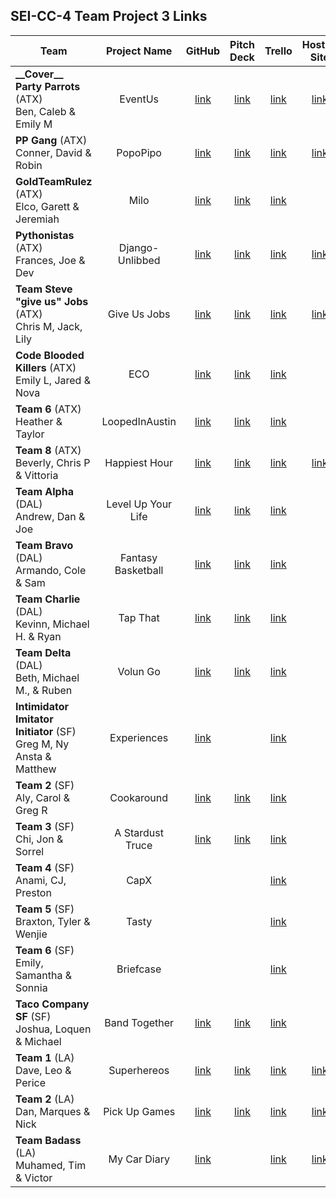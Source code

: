 ## SEI-CC-4 Team Project 3 Links

| Team | Project Name | GitHub | Pitch Deck | Trello | Hosted Site |
|---|:---:|:---:|:---:|:---:|:---:|
| **\_\_Cover\_\_ Party Parrots** (ATX)<br>Ben, Caleb & Emily M | EventUs | [link](https://github.com/ManliestBen/EventUs) | [link](https://docs.google.com/presentation/d/1OT_RDEHj0WkTT491Q2uGVndk18ljhklRSpTLNGARV9c/edit) | [link](https://trello.com/b/7x3lbQZp/unit-3-project-sei) | [link](http://unit3eventus.herokuapp.com/) |
| **PP Gang** (ATX)<br>Conner, David & Robin | PopoPipo | [link](https://github.com/robified/PopoPipo) | [link](https://docs.google.com/presentation/d/1CbD-Lmh8Juw45oZl10vWsDRVLaolzaLF2_E1RR1xqps/edit?usp=sharing) | [link](https://trello.com/b/ARZrtXpf/popopipo-board) | [link](https://popopipo.herokuapp.com) |
| **GoldTeamRulez** (ATX)<br>Elco, Garett & Jeremiah | Milo | [link](https://github.com/eag58914/goldteamrulez) | [link](https://docs.google.com/presentation/d/1vABzptdgsNESMPfY0jREgNLUaEM0aL_7cuebgCwPuLw/edit?usp=sharing) | [link](https://trello.com/b/rBCK1Zw6/milo-board) |  |
| **Pythonistas** (ATX)<br>Frances, Joe & Dev | Django-Unlibbed | [link](https://github.com/SleepyJosus/django-unlibbed) | [link](https://docs.google.com/presentation/d/1uwseGUwtcYWAlPSTb-Kys7gZiOxlntK2aqg0_D6EOhA/edit?usp=sharing) | [link](https://trello.com/b/pGK9J44a) | [link](https://djangounlibbed.herokuapp.com/) |
| **Team Steve "give us" Jobs** (ATX)<br>Chris M, Jack, Lily | Give Us Jobs | [link](https://github.com/lilymbest/PyTunes) | [link](https://trello.com/b/XERf0ED6)  | [link](https://docs.google.com/presentation/d/1ORp7Lyqa03Xctm2D_E5MICOsYJZemmK7cS5PLQ7iV1U/edit#slide=id.p1) | [link](https://pytunes-project.herokuapp.com/) |
| **Code Blooded Killers** (ATX)<br>Emily L, Jared & Nova | ECO | [link](https://github.com/nhasley/ECO-App-Python) | [link](https://prezi.com/view/Q8Ai5Rj2P8Tt7xG4Gxbn/) | [link](https://trello.com/b/qBpEXc36/project-3) |  |
| **Team 6** (ATX)<br>Heather & Taylor | LoopedInAustin | [link](https://github.com/tlacerte/Loopedin-Austin) | [link](https://docs.google.com/presentation/d/1yvYs6ppsYkMtqd35dhv4-v68OH3iBtPjccIgoyZAOX8/edit) | [link](https://trello.com/b/weeRXQke/project-3-schedule) |  |
| **Team 8** (ATX)<br>Beverly, Chris P & Vittoria | Happiest Hour | [link](https://github.com/600rrchris/happiest-hour) | [link](https://docs.google.com/presentation/d/1jt82DkKdKsVEbulChkJhon3gfGLCy-bjjKstkn3Crpk/edit?usp=sharing) | [link](https://trello.com/b/OfdGlQbx/happiest-hour) | [link](https://happiest-hour-unit3.herokuapp.com/) |
| **Team Alpha** (DAL)<br>Andrew, Dan & Joe | Level Up Your Life | [link](https://github.com/atheismann/level-up-your-life) |[link](https://prezi.com/view/oYGYcBhg8116jjREbPZE/)  | [link](https://trello.com/b/bxij6mUm/p3-level-up-your-life) |  |
| **Team Bravo** (DAL)<br>Armando, Cole & Sam | Fantasy Basketball | [link](https://github.com/41Holmes41/fantasybasketball/) |[link](https://docs.google.com/presentation/d/1NAnM5GLKJ8GUX599V-fQfVGySubPp-6krl31lqP6rYU/edit)| [link](https://trello.com/b/UGYE7yuI/project-3-team-bravo)|  |
| **Team Charlie** (DAL)<br>Kevinn, Michael H. &  Ryan | Tap That | [link](https://github.com/RyanPGeorge/tapthat) |[link](https://docs.google.com/presentation/d/1fTyJLPLKMeMsSu6bcPHOVit5xpE_7hb_NPUdugkBEVk/edit?ts=5d790fc7#slide=id.p) | [link](https://trello.com/b/g6wZvrSL/project-3) |  |
| **Team Delta** (DAL)<br>Beth, Michael M., & Ruben | Volun Go | [link](https://github.com/bethsmith0623/Volun_Go) | [link](https://docs.google.com/presentation/d/1Dk0PctT_g3AA0mQx8NKE249GFP4qO3Gg1lq3aBN9WB8/edit#slide=id.g35f391192_00) | [link](https://trello.com/b/2graod5Y/volun-go) |  |
| **Intimidator Imitator Initiator** (SF)<br>Greg M, Ny Ansta & Matthew | Experiences | [link](https://github.com/g-merrill/experiences-app) |  | [link](https://trello.com/b/XF41OcI0/airbnb-experiences) |  |
| **Team 2** (SF)<br>Aly, Carol & Greg R | Cookaround | [link](https://github.com/franics925/cook_around) | [link](https://docs.google.com/presentation/d/1DNAjXGBXbbPf6wL9p9H0ejlKsjO_Jow6QXtbjNTSpVk/edit#slide=id.p) | [link](https://trello.com/b/Ia4cBX5M/cookaround) |  |
| **Team 3** (SF)<br>Chi, Jon & Sorrel | A Stardust Truce | [link](https://github.com/Chi37/a-stardust-truce) | [link](https://docs.google.com/presentation/d/1Vz4RZZBMdJfMy1-LDVcohWqV8bO3dF8WlZT9SNuVkrA/edit#slide=id.p) | [link](https://trello.com/b/vyfWUQB2/data-structures) |  |
| **Team 4** (SF)<br>Anami, CJ, Preston | CapX |  |  | [link](https://trello.com/b/yg1hEwqj/capx) |  |
| **Team 5** (SF)<br>Braxton, Tyler & Wenjie | Tasty |  |  | [link](https://trello.com/b/PjRlStrU/project3) |  |
| **Team 6** (SF)<br>Emily, Samantha & Sonnia | Briefcase |  |  | [link](https://trello.com/b/jD2WqWJw/project3-briefcase) |  |
| **Taco Company SF** (SF)<br>Joshua, Loquen & Michael | Band Together | [link](https://github.com/Loquen/band-together) | [link](https://docs.google.com/presentation/d/1QtojdQ5hULlSEvOOO0AZ-4bkRSuf6MyDMpl70IFd09k/edit#slide=id.p) | [link](https://trello.com/b/WUt3ITnz/main) |  |
| **Team 1** (LA)<br>Dave, Leo & Perice | Superhereos | [link](https://github.com/davekoncsol/superheroes) | [link](https://docs.google.com/presentation/d/1KtwkOS2cJRs6ORalX-9EHZPRSteWnNjZSGBqhrgOQXs/edit#slide=id.gd9c453428_0_16) | [link](https://trello.com/b/emGKBwIe/superheroes) | [link](http://superhero-database-sei.herokuapp.com/) |
| **Team 2** (LA)<br>Dan, Marques & Nick | Pick Up Games | [link](https://github.com/nbai123/PickUpGames) | [link](https://docs.google.com/presentation/d/1uWzLqHEuwEoaMsfE9DB3Ieob1LWd_TW9JjK3GkK9crs/edit#slide=id.p) | [link](https://trello.com/b/4jZaSAc0/pick-up-games-python-django-project) | [link](https://pick-up-games.herokuapp.com/) |
| **Team Badass** (LA)<br>Muhamed, Tim & Victor | My Car Diary | [link](https://github.com/TimeForZeros/myCarDiaryApp) |  | [link](https://trello.com/b/fvz76Kyc/my-car-diary) | [link](http://mycardiary.herokuapp.com/) |

